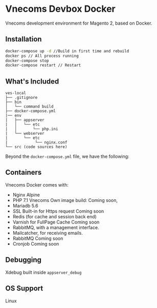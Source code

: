 # Vnecoms Devbox Docker

Vnecoms development environment for Magento 2,
based on Docker.

## Installation

```bash
docker-compose up -d //Build in first time and rebuild
docker ps // All process running
docker-compose stop
docker-compose restart // Restart
```


## What's Included

```
ves-local
├── .gitignore
├── bin
│   └── command build
├── docker-compose.yml
|── env
|   ├── appserver
|   │   └── etc
|   │       └── php.ini
|   └── webserver
|       └── etc
|            └── nginx.conf
└── src (code sources here)
```

Beyond the `docker-compose.yml` file, we have the following:



## Containers

Vnecoms Docker comes with:

* Nginx Alpine
* PHP 7.1 Vnecoms Own image build: Coming soon,
* Mariadb 5.6
* SSL Built-in for Https request Coming soon
* Redis (for cache and session back end)
* Varnish for FullPage Cache Coming soon
* RabbitMQ, with a management interface.
* Mailcatcher, for receiving emails.
* RabbitMQ Coming soon
* Cronjob Coming soon



## Debugging

Xdebug built inside `appserver_debug`

## OS Support

Linux
